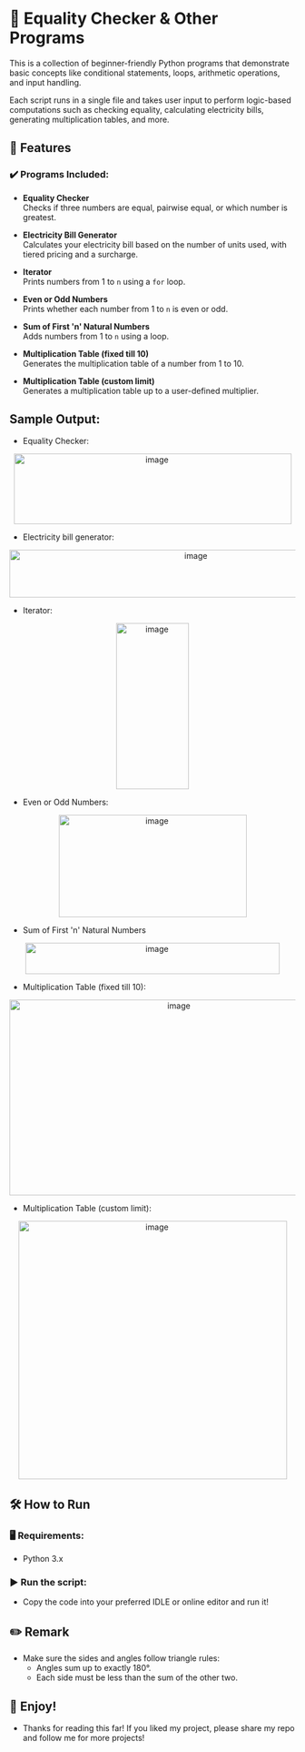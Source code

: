 # 🧮 Equality Checker & Other Programs

This is a collection of beginner-friendly Python programs that demonstrate basic concepts like conditional statements, loops, arithmetic operations, and input handling.

Each script runs in a single file and takes user input to perform logic-based computations such as checking equality, calculating electricity bills, generating multiplication tables, and more.


## 📌 Features

### ✔️ Programs Included:

- **Equality Checker**  
  Checks if three numbers are equal, pairwise equal, or which number is greatest.

- **Electricity Bill Generator**  
  Calculates your electricity bill based on the number of units used, with tiered pricing and a surcharge.

- **Iterator**  
  Prints numbers from 1 to `n` using a `for` loop.

- **Even or Odd Numbers**  
  Prints whether each number from 1 to `n` is even or odd.

- **Sum of First 'n' Natural Numbers**  
  Adds numbers from 1 to `n` using a loop.

- **Multiplication Table (fixed till 10)**  
  Generates the multiplication table of a number from 1 to 10.

- **Multiplication Table (custom limit)**  
  Generates a multiplication table up to a user-defined multiplier.

## Sample Output:

- Equality Checker:
<p style="text-align: center;">
  <img width="489" height="124" alt="image" src="https://github.com/user-attachments/assets/3713a657-3c01-4b0d-974b-2d84d3c82407" />
</p>

- Electricity bill generator:
<p style="text-align: center;">
  <img width="641" height="84" alt="image" src="https://github.com/user-attachments/assets/bf2ef85e-d005-4b40-98b1-ff1fad48eac7" />
</p>

- Iterator:
<p style="text-align: center;">
  <img width="128" height="292" alt="image" src="https://github.com/user-attachments/assets/927682a6-0307-4ac1-9576-e3677c76ec91" />
</p>

- Even or Odd Numbers:
<p style="text-align: center;">
  <img width="331" height="180" alt="image" src="https://github.com/user-attachments/assets/7341508b-33a1-4304-a879-3a85673a5ac1" />
</p>

- Sum of First 'n' Natural Numbers
<p style="text-align: center;">
  <img width="448" height="55" alt="image" src="https://github.com/user-attachments/assets/92038a6b-9b3e-4f2b-a8cc-f7628e9d7584" />
</p>

- Multiplication Table (fixed till 10):
<p style="text-align: center;">
  <img width="581" height="344" alt="image" src="https://github.com/user-attachments/assets/e9a73bba-e422-4c06-9a29-e93db1c65a81" />
</p>

- Multiplication Table (custom limit):
<p style="text-align: center;">
  <img width="473" height="454" alt="image" src="https://github.com/user-attachments/assets/0f0defc2-0f05-49dd-b285-b060b296dc80" />
</p>


## 🛠 How to Run

### 🖥 Requirements:
- Python 3.x

### ▶️ Run the script:
- Copy the code into your preferred IDLE or online editor and run it!


## ✏️ Remark
- Make sure the sides and angles follow triangle rules:
  - Angles sum up to exactly 180°.
  - Each side must be less than the sum of the other two.


## 🌱 Enjoy!
- Thanks for reading this far! If you liked my project, please share my repo and follow me for more projects!
